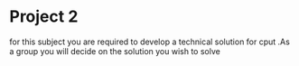 # Project 2
for this subject you are required to develop a technical solution for cput .As a group you will decide on the solution you wish to solve
